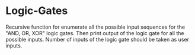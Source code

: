 # Logic-Gates
Recursive function for enumerate all the possible input sequences for the "AND, OR, XOR" logic gates. Then print output of the logic gate for all the possible inputs. Number of inputs of the logic gate should be taken as user inputs.

